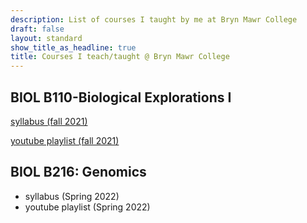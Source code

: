 ```yaml
---
description: List of courses I taught by me at Bryn Mawr College
draft: false
layout: standard
show_title_as_headline: true
title: Courses I teach/taught @ Bryn Mawr College
---
```


## BIOL B110-Biological Explorations I

 <i class="fas fa-file-pdf"></i> [syllabus (fall 2021)](/files/110-2021-Course-information.pdf)

 <i class="fab fa-youtube"></i> [youtube playlist (fall 2021)](https://youtube.com/playlist?list=PLA3ArwPxU4MwatkKW8fHO6vmCc-eh7t3i)

## BIOL B216: Genomics

+ syllabus (Spring 2022)
+ youtube playlist (Spring 2022)

